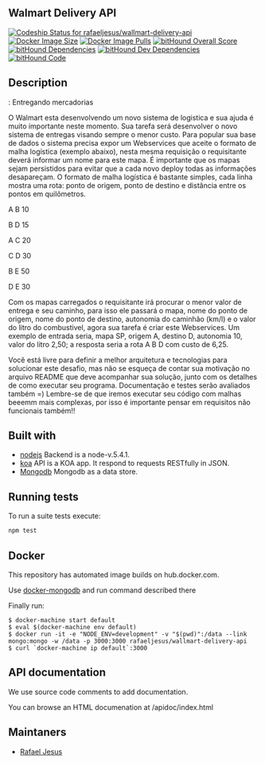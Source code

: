 ## Walmart Delivery API

[ ![Codeship Status for rafaeljesus/wallmart-delivery-api](https://codeship.com/projects/1de44610-9daf-0133-3763-5e859e904c15/status?branch=master)](https://codeship.com/projects/127563)
[![Docker Image Size](https://img.shields.io/imagelayers/image-size/rafaeljesus/wallmart-delivery-api/latest.svg)](https://hub.docker.com/r/rafaeljesus/wallmart-delivery-api/)
[![Docker Image Pulls](https://img.shields.io/docker/pulls/rafaeljesus/wallmart-delivery-api.svg)](https://hub.docker.com/r/rafaeljesus/wallmart-delivery-api/) 
[![bitHound Overall Score](https://www.bithound.io/github/rafaeljesus/wallmart-delivery-api/badges/score.svg)](https://www.bithound.io/github/rafaeljesus/wallmart-delivery-api)
[![bitHound Dependencies](https://www.bithound.io/github/rafaeljesus/wallmart-delivery-api/badges/dependencies.svg)](https://www.bithound.io/github/rafaeljesus/wallmart-delivery-api/master/dependencies/npm)
[![bitHound Dev Dependencies](https://www.bithound.io/github/rafaeljesus/wallmart-delivery-api/badges/devDependencies.svg)](https://www.bithound.io/github/rafaeljesus/wallmart-delivery-api/master/dependencies/npm)
[![bitHound Code](https://www.bithound.io/github/rafaeljesus/wallmart-delivery-api/badges/code.svg)](https://www.bithound.io/github/rafaeljesus/wallmart-delivery-api)

## Description
: Entregando mercadorias

O Walmart esta desenvolvendo um novo sistema de logistica e sua ajuda é muito importante neste momento.
Sua tarefa será desenvolver o novo sistema de entregas visando sempre o menor custo.
Para popular sua base de dados o sistema precisa expor um Webservices que aceite o formato de malha logística (exemplo abaixo),
nesta mesma requisição o requisitante deverá informar um nome para este mapa.
É importante que os mapas sejam persistidos para evitar que a cada novo deploy todas as informações desapareçam.
O formato de malha logística é bastante simples, cada linha mostra uma rota: ponto de origem, ponto de destino e distância entre os pontos em quilômetros.

A B 10

B D 15

A C 20

C D 30

B E 50

D E 30

Com os mapas carregados o requisitante irá procurar o menor valor de entrega e seu caminho,
para isso ele passará o mapa, nome do ponto de origem, nome do ponto de destino, autonomia do caminhão (km/l) e o valor do litro do combustivel,
agora sua tarefa é criar este Webservices. Um exemplo de entrada seria, mapa SP, origem A, destino D, autonomia 10, valor do litro 2,50;
a resposta seria a rota A B D com custo de 6,25.

Você está livre para definir a melhor arquitetura e tecnologias para solucionar este desafio,
mas não se esqueça de contar sua motivação no arquivo README que deve acompanhar sua solução,
junto com os detalhes de como executar seu programa. Documentação e testes serão avaliados também =)
Lembre-se de que iremos executar seu código com malhas beeemm mais complexas,
por isso é importante pensar em requisitos não funcionais também!!

## Built with
- [nodejs](https://https://nodejs.org) Backend is a node-v.5.4.1.
- [koa](http://koajs.com) API is a KOA app. It respond to requests RESTfully in JSON.
- [Mongodb](https://www.mongodb.com) Mongodb as a data store.

## Running tests
To run a suite tests execute:
```bash
npm test
```

## Docker
This repository has automated image builds on hub.docker.com.

Use [docker-mongodb](https://github.com/rafaeljesus/docker-mongodb) and run command described there

Finally run:
```
$ docker-machine start default
$ eval $(docker-machine env default)
$ docker run -it -e "NODE_ENV=development" -v "$(pwd)":/data --link mongo:mongo -w /data -p 3000:3000 rafaeljesus/wallmart-delivery-api
$ curl `docker-machine ip default`:3000
```

## API documentation
We use source code comments to add documentation.

You can browse an HTML documenation at /apidoc/index.html

## Maintaners

* [Rafael Jesus](https://github.com/rafaeljesus)
